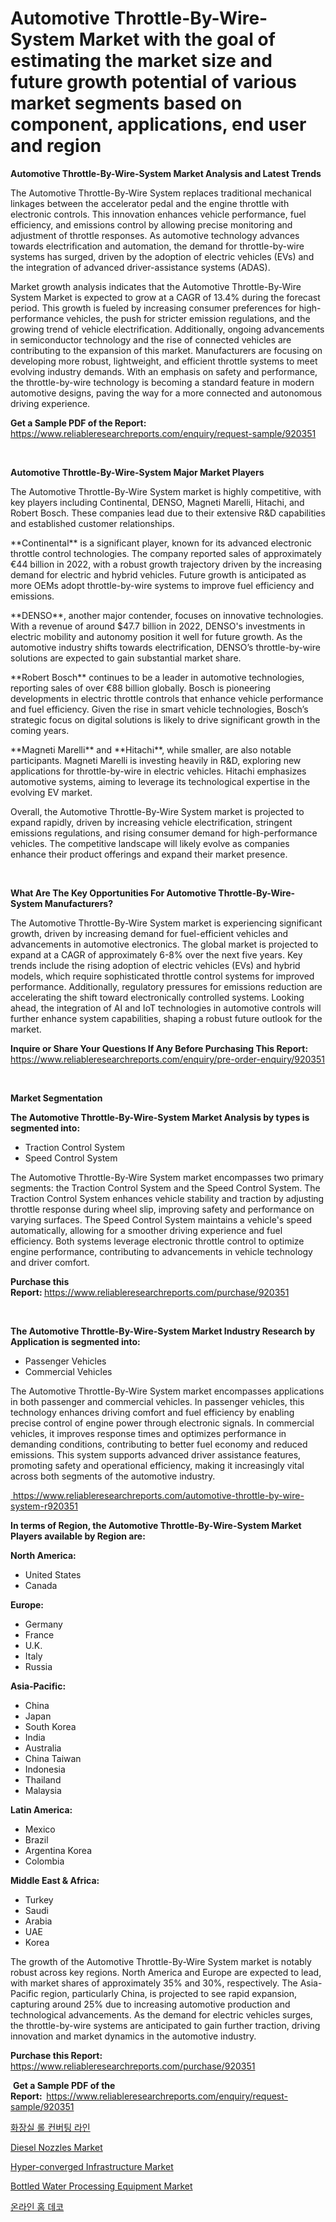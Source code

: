 <p><h1>Automotive Throttle-By-Wire-System Market with the goal of estimating the market size and future growth potential of various market segments based on component, applications, end user and region</h1></p><p><strong>Automotive Throttle-By-Wire-System Market Analysis and Latest Trends</strong></p>
<p><p>The Automotive Throttle-By-Wire System replaces traditional mechanical linkages between the accelerator pedal and the engine throttle with electronic controls. This innovation enhances vehicle performance, fuel efficiency, and emissions control by allowing precise monitoring and adjustment of throttle responses. As automotive technology advances towards electrification and automation, the demand for throttle-by-wire systems has surged, driven by the adoption of electric vehicles (EVs) and the integration of advanced driver-assistance systems (ADAS).</p><p>Market growth analysis indicates that the Automotive Throttle-By-Wire System Market is expected to grow at a CAGR of 13.4% during the forecast period. This growth is fueled by increasing consumer preferences for high-performance vehicles, the push for stricter emission regulations, and the growing trend of vehicle electrification. Additionally, ongoing advancements in semiconductor technology and the rise of connected vehicles are contributing to the expansion of this market. Manufacturers are focusing on developing more robust, lightweight, and efficient throttle systems to meet evolving industry demands. With an emphasis on safety and performance, the throttle-by-wire technology is becoming a standard feature in modern automotive designs, paving the way for a more connected and autonomous driving experience.</p></p>
<p><strong>Get a Sample PDF of the Report:&nbsp;</strong> <a href="https://www.reliableresearchreports.com/enquiry/request-sample/920351">https://www.reliableresearchreports.com/enquiry/request-sample/920351</a></p>
<p>&nbsp;</p>
<p><strong>Automotive Throttle-By-Wire-System Major Market Players</strong></p>
<p><p>The Automotive Throttle-By-Wire System market is highly competitive, with key players including Continental, DENSO, Magneti Marelli, Hitachi, and Robert Bosch. These companies lead due to their extensive R&D capabilities and established customer relationships.</p><p>**Continental** is a significant player, known for its advanced electronic throttle control technologies. The company reported sales of approximately €44 billion in 2022, with a robust growth trajectory driven by the increasing demand for electric and hybrid vehicles. Future growth is anticipated as more OEMs adopt throttle-by-wire systems to improve fuel efficiency and emissions.</p><p>**DENSO**, another major contender, focuses on innovative technologies. With a revenue of around $47.7 billion in 2022, DENSO's investments in electric mobility and autonomy position it well for future growth. As the automotive industry shifts towards electrification, DENSO’s throttle-by-wire solutions are expected to gain substantial market share.</p><p>**Robert Bosch** continues to be a leader in automotive technologies, reporting sales of over €88 billion globally. Bosch is pioneering developments in electric throttle controls that enhance vehicle performance and fuel efficiency. Given the rise in smart vehicle technologies, Bosch’s strategic focus on digital solutions is likely to drive significant growth in the coming years.</p><p>**Magneti Marelli** and **Hitachi**, while smaller, are also notable participants. Magneti Marelli is investing heavily in R&D, exploring new applications for throttle-by-wire in electric vehicles. Hitachi emphasizes automotive systems, aiming to leverage its technological expertise in the evolving EV market.</p><p>Overall, the Automotive Throttle-By-Wire System market is projected to expand rapidly, driven by increasing vehicle electrification, stringent emissions regulations, and rising consumer demand for high-performance vehicles. The competitive landscape will likely evolve as companies enhance their product offerings and expand their market presence.</p></p>
<p>&nbsp;</p>
<p><strong>What Are The Key Opportunities For Automotive Throttle-By-Wire-System Manufacturers?</strong></p>
<p><p>The Automotive Throttle-By-Wire System market is experiencing significant growth, driven by increasing demand for fuel-efficient vehicles and advancements in automotive electronics. The global market is projected to expand at a CAGR of approximately 6-8% over the next five years. Key trends include the rising adoption of electric vehicles (EVs) and hybrid models, which require sophisticated throttle control systems for improved performance. Additionally, regulatory pressures for emissions reduction are accelerating the shift toward electronically controlled systems. Looking ahead, the integration of AI and IoT technologies in automotive controls will further enhance system capabilities, shaping a robust future outlook for the market.</p></p>
<p><strong>Inquire or Share Your Questions If Any Before Purchasing This Report:</strong> <a href="https://www.reliableresearchreports.com/enquiry/pre-order-enquiry/920351">https://www.reliableresearchreports.com/enquiry/pre-order-enquiry/920351</a></p>
<p>&nbsp;</p>
<p><strong>Market Segmentation</strong></p>
<p><strong>The Automotive Throttle-By-Wire-System Market Analysis by types is segmented into:</strong></p>
<p><ul><li>Traction Control System</li><li>Speed Control System</li></ul></p>
<p><p>The Automotive Throttle-By-Wire System market encompasses two primary segments: the Traction Control System and the Speed Control System. The Traction Control System enhances vehicle stability and traction by adjusting throttle response during wheel slip, improving safety and performance on varying surfaces. The Speed Control System maintains a vehicle's speed automatically, allowing for a smoother driving experience and fuel efficiency. Both systems leverage electronic throttle control to optimize engine performance, contributing to advancements in vehicle technology and driver comfort.</p></p>
<p><strong>Purchase this Report:&nbsp;</strong><a href="https://www.reliableresearchreports.com/purchase/920351">https://www.reliableresearchreports.com/purchase/920351</a></p>
<p>&nbsp;</p>
<p><strong>The Automotive Throttle-By-Wire-System Market Industry Research by Application is segmented into:</strong></p>
<p><ul><li>Passenger Vehicles</li><li>Commercial Vehicles</li></ul></p>
<p><p>The Automotive Throttle-By-Wire System market encompasses applications in both passenger and commercial vehicles. In passenger vehicles, this technology enhances driving comfort and fuel efficiency by enabling precise control of engine power through electronic signals. In commercial vehicles, it improves response times and optimizes performance in demanding conditions, contributing to better fuel economy and reduced emissions. This system supports advanced driver assistance features, promoting safety and operational efficiency, making it increasingly vital across both segments of the automotive industry.</p></p>
<p><a href="https://www.reliableresearchreports.com/automotive-throttle-by-wire-system-r920351">&nbsp;https://www.reliableresearchreports.com/automotive-throttle-by-wire-system-r920351</a></p>
<p><strong>In terms of Region, the Automotive Throttle-By-Wire-System Market Players available by Region are:</strong></p>
<p>
    <p> <strong> North America: </strong>
        <ul>
            <li>United States</li>
            <li>Canada</li>
        </ul>
        </p> 
    <p> <strong> Europe: </strong>
        <ul>
            <li>Germany</li>
            <li>France</li>
            <li>U.K.</li>
            <li>Italy</li>
            <li>Russia</li>
        </ul>
        </p> 
    <p> <strong> Asia-Pacific: </strong>
        <ul>
            <li>China</li>
            <li>Japan</li>
            <li>South Korea</li>
            <li>India</li>
            <li>Australia</li>
            <li>China Taiwan</li>
            <li>Indonesia</li>
            <li>Thailand</li>
            <li>Malaysia</li>
        </ul>
        </p> 
    <p> <strong> Latin America: </strong>
        <ul>
            <li>Mexico</li>
            <li>Brazil</li>
            <li>Argentina Korea</li>
            <li>Colombia</li>
        </ul>
        </p> 
    <p> <strong> Middle East & Africa: </strong>
        <ul>
            <li>Turkey</li>
            <li>Saudi</li>
            <li>Arabia</li>
            <li>UAE</li>
            <li>Korea</li>
        </ul>
    </p>
    </p>
<p><p>The growth of the Automotive Throttle-By-Wire System market is notably robust across key regions. North America and Europe are expected to lead, with market shares of approximately 35% and 30%, respectively. The Asia-Pacific region, particularly China, is projected to see rapid expansion, capturing around 25% due to increasing automotive production and technological advancements. As the demand for electric vehicles surges, the throttle-by-wire systems are anticipated to gain further traction, driving innovation and market dynamics in the automotive industry.</p></p>
<p><strong>Purchase this Report: </strong><a href="https://www.reliableresearchreports.com/purchase/920351">https://www.reliableresearchreports.com/purchase/920351</a></p>
<p>&nbsp;<strong>Get a Sample PDF of the Report:&nbsp;&nbsp;</strong><a href="https://www.reliableresearchreports.com/enquiry/request-sample/920351">https://www.reliableresearchreports.com/enquiry/request-sample/920351</a></p>
<p><strong></strong></p>
<p><p><a href="https://medium.com/@gabrielblanda5656/%EC%84%B8%EA%B3%84-toilet-roll-converting-line-market-%EC%9D%80-2024%EC%97%90%EC%84%9C-2031%EB%A1%9C-%EC%97%B0%ED%8F%89%EA%B7%A0-%EC%A6%9D%EA%B0%80%EC%9C%A8%EC%9D%84-%EB%B3%B4%EC%9D%BC-%EA%B2%83%EC%9C%BC%EB%A1%9C-%EC%98%88%EC%83%81%EB%90%A9%EB%8B%88%EB%8B%A4-65c2935f25e9">화장실 롤 컨버팅 라인</a></p><p><a href="https://www.linkedin.com/pulse/charting-future-comprehensive-analysis-global-diesel-nozzles-twlae?trackingId=FSII0zlUSmG22scy%2BM2G0g%3D%3D">Diesel Nozzles Market</a></p><p><a href="https://github.com/NargisHussain432/Market-Research-Report-List-1/blob/main/hyper-converged-infrastructure-market.md">Hyper-converged Infrastructure Market</a></p><p><a href="https://medium.com/@eloisadavis33/the-bottled-water-processing-equipment-market-prioritizes-cost-control-and-efficiency-enhancement-d325b6b27e08">Bottled Water Processing Equipment Market</a></p><p><a href="https://medium.com/@gabrielblanda5656/online-home-decor-market-%EC%9D%98-%EA%B8%80%EB%A1%9C%EB%B2%8C-%EC%8B%9C%EC%9E%A5-%EA%B0%9C%EC%9A%94%EB%8A%94-%EC%A0%84-%EC%84%B8%EA%B3%84-%EB%B0%8F-%EC%A3%BC%EC%9A%94-%EC%8B%9C%EC%9E%A5%EC%9D%98-%EC%82%B0%EC%97%85%EC%97%90-%EC%98%81%ED%96%A5%EC%9D%84-%EB%AF%B8%EC%B9%98%EB%8A%94-%EC%A3%BC%EC%9A%94-%ED%8A%B8%EB%A0%8C%EB%93%9C%EC%97%90-%EB%8C%80%ED%95%9C-%EB%8F%85%ED%8A%B9%ED%95%9C-%EA%B4%80%EC%A0%90%EC%9D%84-%EC%A0%9C%EA%B3%B5%ED%95%A9%EB%8B%88%EB%8B%A4-2cda8092ef4f">온라인 홈 데코</a></p></p>
